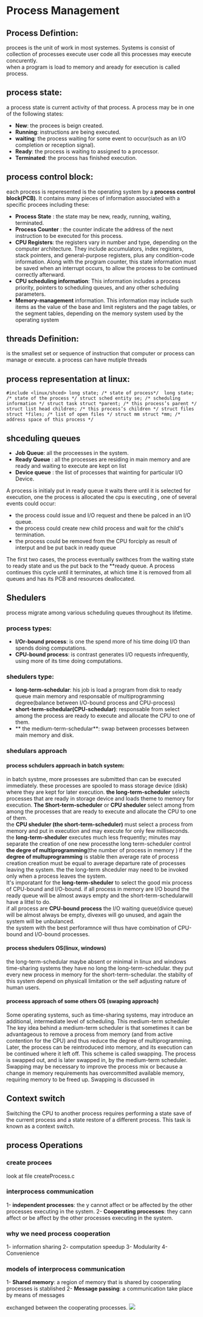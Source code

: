 # **Process Management** 
## Process Defintion: 
procees is the unit of work in most systemes. Systems is consist of collection of processes execute user code all this processes may execute concurently.<br>
when a program is load to memory and aready for execution is called process.

## process state: 
a process state is current activity of that process. A process may be in one of the following states:

- **New**: the procees is beign created.<br>
- **Running**: instructions are being executed.<br>
- **waiting**: the process waiting for some event to occur(such as an I/O completion or reception signal).<br>
- **Ready**: the process is waiting to assigned to a processor.<br>
- **Terminated**: the process has finished execution.

## process control block: 
each process is reperesented is the operating system by a **process control block(PCB)**. It contains many pieces of information associated with a specific procees including these: 
- **Process State** : the state may be new, ready, running, waiting, terminated.
- **Process Counter** : the counter indicate the address of the next instruction to be executed for this process.
- **CPU Registers**: the registers vary in number and type, depending on the computer architecture. They include accumulators, index registers, stack pointers, and general-purpose registers, plus any condition-code information. Along with the program counter, this state information must be saved when an interrupt occurs, to allow the process to be continued correctly afterward.
- **CPU scheduling information**: This information includes a process priority, pointers to scheduling queues, and any other scheduling parameters.
- **Memory-management** information. This information may include such
items as the value of the base and limit registers and the page tables, or the
segment tables, depending on the memory system used by the operating
system

## threads Definition:
is the smallest set or sequence of instruction that computer or process can manage or execute.
a process can have mutiple threads

## process representation at linux: 

`
#include <linux/shced>
long state; /* state of process*/ 
long state; /* state of the process */
struct sched entity se; /* scheduling information */
struct task struct *parent; /* this process’s parent */
struct list head children; /* this process’s children */
struct files struct *files; /* list of open files */
struct mm struct *mm; /* address space of this process */
`

## shceduling queues 

- **Job Queue**: all the proceesses in the system.
- **Ready Queue** : all the processes are residing in main memory and are ready
  and waiting to execute are kept on list
- **Device queue** : the list of processes that wainting for particular I/O Device.

A process is initialy put in ready queue it waits there until it is selected
for execution, one the process is allocated the cpu is executing , one of
several events could occur: 

- the process could issue and I/O request and thene be palced in an I/O queue.
- the process could create new child process and wait for the child's termination.
- the process could be removed from the CPU forciply as result of interput and
  be put back in ready queue

The first two cases, the process eventually swithces from the waiting state to
ready state and us the put back to the **ready queue. A process continues this
cycle until it terminates, at which time it is removed from all queues and has
its PCB and resources deallocated.

## Shedulers 
process migrate among various scheduling queues throughout its lifetime.
### process types: 
- **I/Or-bound process**: is one the spend more of his time doing I/O than spends doing computations.
- **CPU-bound process**: is contrast generates I/O requests infrequently, using
  more of its time doing computations.<br>

### shedulers type: 
- **long-term-schedular**: his job is load a program from disk to ready queue main memory and responsable of multiprogramming degree(balance between I/O-bound process and CPU-process)
- **short-term-schedular(CPU-schedular)**: responsable from select among the process are ready to execute and allocate the CPU to one of them.
- ** the medium-term-schedular**: swap between processes between main memory and disk.

### shedulars approach
#### process schdulers approach in batch system:  
in batch systme, more prosesses are submitted than can be executed immediately.
these processes are spooled to mass storage device (disk) where they are kept
for later execution. **the long-term-scheduler** selects processes that are
ready in storage device and loads theme to memory for execution. **The
Short-term-scheduler** or **CPU sheduler** select among from among the
processes that are ready to execute and allocate the CPU to one of them.<br>
the **CPU sheduler (the short-term-scheduler)**  must select a process from memory and put in execution
and may execute for only few milliseconds. <br>
the **long-term-sheduler** executes much less frequently; minutes may separate
the creation of one new processthe long term-scheduler control **the degre of
multiprogramming**(the number of process in memory )  if the **degree of
multuprogramming** is stable then average rate of process creation creation
must be equal to average departure rate of processes leaving the system. the
the long-term shceduler may need to be invoked only when a process leaves the
system.<br>
It's imporatant for the **long-term-sheduler** to select the good mix process of CPU-bound and I/O-bound.
if all process in memory are I/O bound the ready queue will be almost aways empty and the short-term-schedularwill have a littel to do.<br>
if all process are **CPU-bound process** the I/O waiting queue(divice queue) will be almost always be empty, divexes will go unused, and again the system will be unbulanced. <br>
the system with the best perforamnce will thus have combination of CPU-bound and I/O-bound processes.


#### process shedulers OS(linux, windows)
the long-term-schedular maybe absent or minimal in linux and windows
time-sharing systems they have no long the long-term-schedular. they put every
new process in memory for the short-term-schedular. the stabilty of this system
depend on physicall limitation or the self adjusting nature of human users.

#### proceess approach of some others OS (swaping approach)
Some operating systems, such as time-sharing systems, may introduce an
additional, intermediate level of scheduling. This medium-term scheduler The
key idea behind a medium-term scheduler is that sometimes it can be
advantageous to remove a process from memory (and from active contention for
the CPU) and thus reduce the degree of multiprogramming. Later, the process can
be reintroduced into memory, and its execution can be continued where it left
off. This scheme is called swapping. The process is swapped out, and is later
swapped in, by the medium-term scheduler. Swapping may be necessary to improve
the process mix or because a change in memory requirements has overcommitted
available memory, requiring memory to be freed up. Swapping is discussed in 

## Context switch 
Switching the CPU to another process requires performing a state save of
the current process and a state restore of a different process. This task is known
as a context switch.

## process Operations 
### create procees 
look at file createProcess.c

### interprocess communication 
1- **independent processes**: the y cannot affect or be affected by the other
processes executing in the system.
2- **Cooperating processes**: they cann affect or be affect by the other
processes executing in the system.
### why we need process cooperation
1- information sharing
2- computation speedup
3- Modularity
4- Convenience
### models of interprocess communication 
1- **Shared memory**:  a region of memory that is shared by cooperating processes is stablished
2- **Message passing**: a communication take place by means of messages

exchanged between the cooperating processes.
<img src= "https://encrypted-tbn0.gstatic.com/images?q=tbn:ANd9GcQbUprUZGEJq_OI9h63r2qaVvok4NYDoAQrKA&s"/>
